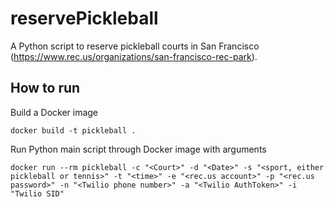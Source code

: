 # reservePickleball

A Python script to reserve pickleball courts in San Francisco (https://www.rec.us/organizations/san-francisco-rec-park). 

## How to run

Build a Docker image
```
docker build -t pickleball .

```
Run Python main script through Docker image with arguments
```
docker run --rm pickleball -c "<Court>" -d "<Date>" -s "<sport, either pickleball or tennis>" -t "<time>" -e "<rec.us account>" -p "<rec.us password>" -n "<Twilio phone number>" -a "<Twilio AuthToken>" -i "Twilio SID"
```


